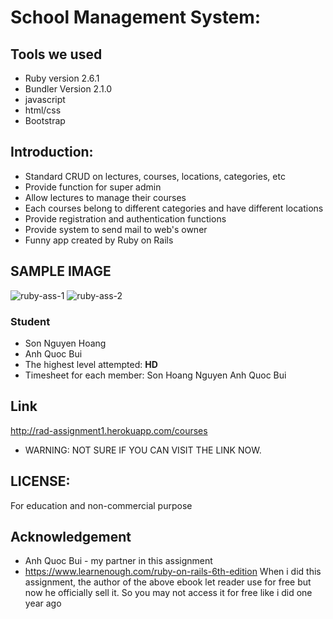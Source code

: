 # School Management System:

## Tools we used
* Ruby version 2.6.1
* Bundler Version 2.1.0
* javascript
* html/css
* Bootstrap

## Introduction:
- Standard CRUD on lectures, courses, locations, categories, etc
- Provide function for super admin
- Allow lectures to manage their courses
- Each courses belong to different categories and have different locations
- Provide registration and authentication functions
- Provide system to send mail to web's owner
- Funny app created by Ruby on Rails


## SAMPLE IMAGE
![ruby-ass-1](https://user-images.githubusercontent.com/45099020/79333015-036bf100-7f48-11ea-8f45-869021de62fc.png)
![ruby-ass-2](https://user-images.githubusercontent.com/45099020/79333018-0535b480-7f48-11ea-8d12-18cb186162ab.png)

### Student
- Son Nguyen Hoang
- Anh Quoc Bui
- The highest level attempted: <strong> HD </strong>
- Timesheet for each member:
  Son Hoang Nguyen
  Anh Quoc Bui

## Link
http://rad-assignment1.herokuapp.com/courses

* WARNING: NOT SURE IF YOU CAN VISIT THE LINK NOW.

## LICENSE:
For education and non-commercial purpose

## Acknowledgement
- Anh Quoc Bui - my partner in this assignment
- https://www.learnenough.com/ruby-on-rails-6th-edition
When i did this assignment, the author of the above ebook let reader use for free but now he officially sell it. So you may not access it for free like i did one year ago





